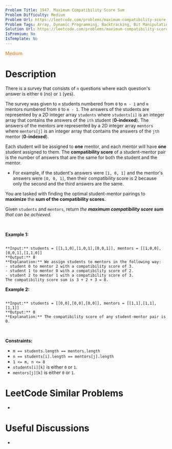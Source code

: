 ```yaml
---
Problem Title: 1947. Maximum Compatibility Score Sum
Problem Difficulty: Medium
Problem Url: https://leetcode.com/problems/maximum-compatibility-score-sum/
Problem Tags: Array, Dynamic Programming, Backtracking, Bit Manipulation, Bitmask
Solution Url: https://leetcode.com/problems/maximum-compatibility-score-sum/solution/
IsPremium: No
IsTemplate: No
---
```


<span style="color: rgb(239, 108, 0);">Medium</span>

# Description

There is a survey that consists of `n` questions where each question's answer is either `0` (no) or `1` (yes).


The survey was given to `m` students numbered from `0` to `m - 1` and `m` mentors numbered from `0` to `m - 1`. The answers of the students are represented by a 2D integer array `students` where `students[i]` is an integer array that contains the answers of the `ith` student (**0-indexed**). The answers of the mentors are represented by a 2D integer array `mentors` where `mentors[j]` is an integer array that contains the answers of the `jth` mentor (**0-indexed**).


Each student will be assigned to **one** mentor, and each mentor will have **one** student assigned to them. The **compatibility score** of a student-mentor pair is the number of answers that are the same for both the student and the mentor.


* For example, if the student's answers were `[1, 0, 1]` and the mentor's answers were `[0, 0, 1]`, then their compatibility score is 2 because only the second and the third answers are the same.


You are tasked with finding the optimal student-mentor pairings to **maximize** the **sum of the compatibility scores**.


Given `students` and `mentors`, return *the **maximum compatibility score sum** that can be achieved.*


 


**Example 1:**



```

**Input:** students = [[1,1,0],[1,0,1],[0,0,1]], mentors = [[1,0,0],[0,0,1],[1,1,0]]
**Output:** 8
**Explanation:** We assign students to mentors in the following way:
- student 0 to mentor 2 with a compatibility score of 3.
- student 1 to mentor 0 with a compatibility score of 2.
- student 2 to mentor 1 with a compatibility score of 3.
The compatibility score sum is 3 + 2 + 3 = 8.

```

**Example 2:**



```

**Input:** students = [[0,0],[0,0],[0,0]], mentors = [[1,1],[1,1],[1,1]]
**Output:** 0
**Explanation:** The compatibility score of any student-mentor pair is 0.

```

 


**Constraints:**


* `m == students.length == mentors.length`
* `n == students[i].length == mentors[j].length`
* `1 <= m, n <= 8`
* `students[i][k]` is either `0` or `1`.
* `mentors[j][k]` is either `0` or `1`.




# LeetCode Similar Problems

- []()

# Useful Discussions

- []()
